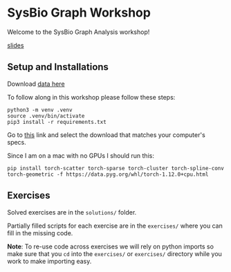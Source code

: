 # SysBio Graph Workshop

Welcome to the SysBio Graph Analysis workshop!

[slides](https://docs.google.com/presentation/d/1SFsJAx5wKGWFRqPclAezGJSOsRRjeGgHQtQxOw1ixec/edit?usp=sharing)

## Setup and Installations

Download [data here](https://mega.nz/file/JXZ1GCTI#TJ7gZpgKpxT_GRHAz8riwtd8IZvaFhYjdIHImlqRoTI)

To follow along in this workshop please follow these steps:

```
python3 -m venv .venv
source .venv/bin/activate
pip3 install -r requirements.txt
```

Go to [this](https://pytorch-geometric.readthedocs.io/en/latest/notes/installation.html#quick-start) link and select the download that matches your computer's specs.

Since I am on a mac with no GPUs I should run this:

```
pip install torch-scatter torch-sparse torch-cluster torch-spline-conv torch-geometric -f https://data.pyg.org/whl/torch-1.12.0+cpu.html
```	

## Exercises

Solved exercises are in the `solutions/` folder.

Partially filled scripts for each exercise are in the `exercises/` where you can fill in the missing code.

**Note**: To re-use code across exercises we will rely on python imports so make sure that you `cd` into the `exercises/` or `exercises/` directory while you work to make importing easy.

